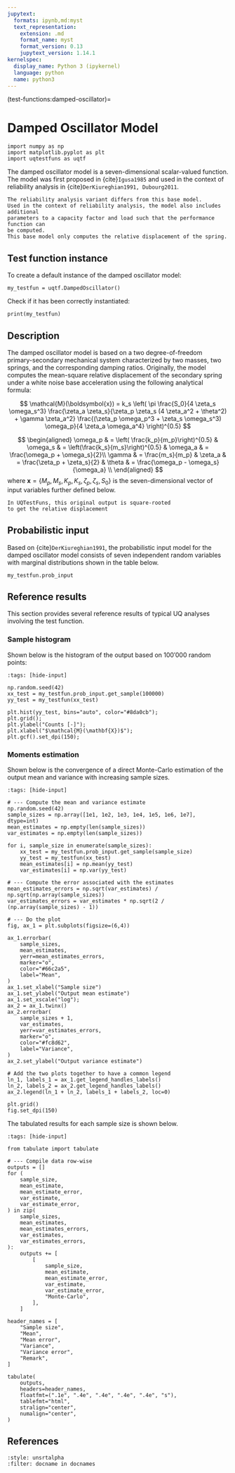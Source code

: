 ```yaml
---
jupytext:
  formats: ipynb,md:myst
  text_representation:
    extension: .md
    format_name: myst
    format_version: 0.13
    jupytext_version: 1.14.1
kernelspec:
  display_name: Python 3 (ipykernel)
  language: python
  name: python3
---
```


(test-functions:damped-oscillator)=
# Damped Oscillator Model

```{code-cell} ipython3
import numpy as np
import matplotlib.pyplot as plt
import uqtestfuns as uqtf
```

The damped oscillator model is a seven-dimensional scalar-valued function.
The model was first proposed in {cite}`Igusa1985` and used in the context of
reliability analysis in {cite}`DerKiureghian1991, Dubourg2011`.

```{note}
The reliability analysis variant differs from this base model.
Used in the context of reliability analysis, the model also includes additional
parameters to a capacity factor and load such that the performance function can
be computed.
This base model only computes the relative displacement of the spring.
```

## Test function instance

To create a default instance of the damped oscillator model:

```{code-cell} ipython3
my_testfun = uqtf.DampedOscillator()
```

Check if it has been correctly instantiated:

```{code-cell} ipython3
print(my_testfun)
```

## Description

The damped oscillator model is based on a two degree-of-freedom
primary-secondary mechanical system characterized by two masses,
two springs, and the corresponding damping ratios.
Originally, the model computes the mean-square relative displacement of
the secondary spring under a white noise base acceleration using
the following analytical formula:

$$
\mathcal{M}(\boldsymbol{x}) = k_s \left( \pi \frac{S_0}{4 \zeta_s \omega_s^3} \frac{\zeta_a \zeta_s}{\zeta_p \zeta_s (4 \zeta_a^2 + \theta^2) + \gamma \zeta_a^2} \frac{(\zeta_p \omega_p^3 + \zeta_s \omega_s^3) \omega_p}{4 \zeta_a \omega_a^4} \right)^{0.5}
$$

$$
\begin{aligned}
	\omega_p & = \left( \frac{k_p}{m_p}\right)^{0.5} & \omega_s & = \left(\frac{k_s}{m_s}\right)^{0.5} & \omega_a & = \frac{\omega_p + \omega_s}{2}\\
	\gamma & = \frac{m_s}{m_p} & \zeta_a & = \frac{\zeta_p + \zeta_s}{2} & \theta & = \frac{\omega_p - \omega_s}{\omega_a} \\
\end{aligned}
$$
where $\boldsymbol{x} = \{ M_p, M_s, K_p, K_s, \zeta_p, \zeta_s, S_0 \}$
is the seven-dimensional vector of input variables further defined below.

```{note}
In UQTestFuns, this original output is square-rooted
to get the relative displacement
```

## Probabilistic input

Based on {cite}`DerKiureghian1991`,
the probabilistic input model for the damped oscillator model consists of
seven independent random variables with marginal distributions
shown in the table below.

```{code-cell} ipython3
my_testfun.prob_input
```

## Reference results

This section provides several reference results of typical UQ analyses involving
the test function.

### Sample histogram

Shown below is the histogram of the output based on $100'000$ random points:

```{code-cell} ipython3
:tags: [hide-input]

np.random.seed(42)
xx_test = my_testfun.prob_input.get_sample(100000)
yy_test = my_testfun(xx_test)

plt.hist(yy_test, bins="auto", color="#8da0cb");
plt.grid();
plt.ylabel("Counts [-]");
plt.xlabel("$\mathcal{M}(\mathbf{X})$");
plt.gcf().set_dpi(150);
```

### Moments estimation

Shown below is the convergence of a direct Monte-Carlo estimation of
the output mean and variance with increasing sample sizes.

```{code-cell} ipython3
:tags: [hide-input]

# --- Compute the mean and variance estimate
np.random.seed(42)
sample_sizes = np.array([1e1, 1e2, 1e3, 1e4, 1e5, 1e6, 1e7], dtype=int)
mean_estimates = np.empty(len(sample_sizes))
var_estimates = np.empty(len(sample_sizes))

for i, sample_size in enumerate(sample_sizes):
    xx_test = my_testfun.prob_input.get_sample(sample_size)
    yy_test = my_testfun(xx_test)
    mean_estimates[i] = np.mean(yy_test)
    var_estimates[i] = np.var(yy_test)

# --- Compute the error associated with the estimates
mean_estimates_errors = np.sqrt(var_estimates) / np.sqrt(np.array(sample_sizes))
var_estimates_errors = var_estimates * np.sqrt(2 / (np.array(sample_sizes) - 1))

# --- Do the plot
fig, ax_1 = plt.subplots(figsize=(6,4))

ax_1.errorbar(
    sample_sizes,
    mean_estimates,
    yerr=mean_estimates_errors,
    marker="o",
    color="#66c2a5",
    label="Mean",
)
ax_1.set_xlabel("Sample size")
ax_1.set_ylabel("Output mean estimate")
ax_1.set_xscale("log");
ax_2 = ax_1.twinx()
ax_2.errorbar(
    sample_sizes + 1,
    var_estimates,
    yerr=var_estimates_errors,
    marker="o",
    color="#fc8d62",
    label="Variance",
)
ax_2.set_ylabel("Output variance estimate")

# Add the two plots together to have a common legend
ln_1, labels_1 = ax_1.get_legend_handles_labels()
ln_2, labels_2 = ax_2.get_legend_handles_labels()
ax_2.legend(ln_1 + ln_2, labels_1 + labels_2, loc=0)

plt.grid()
fig.set_dpi(150)
```

The tabulated results for each sample size is shown below.

```{code-cell} ipython3
:tags: [hide-input]

from tabulate import tabulate

# --- Compile data row-wise
outputs = []
for (
    sample_size,
    mean_estimate,
    mean_estimate_error,
    var_estimate,
    var_estimate_error,
) in zip(
    sample_sizes,
    mean_estimates,
    mean_estimates_errors,
    var_estimates,
    var_estimates_errors,
):
    outputs += [
        [
            sample_size,
            mean_estimate,
            mean_estimate_error,
            var_estimate,
            var_estimate_error,
            "Monte-Carlo",
        ],
    ]

header_names = [
    "Sample size",
    "Mean",
    "Mean error",
    "Variance",
    "Variance error",
    "Remark",
]

tabulate(
    outputs,
    headers=header_names,
    floatfmt=(".1e", ".4e", ".4e", ".4e", ".4e", "s"),
    tablefmt="html",
    stralign="center",
    numalign="center",
)
```

## References

```{bibliography}
:style: unsrtalpha
:filter: docname in docnames
```